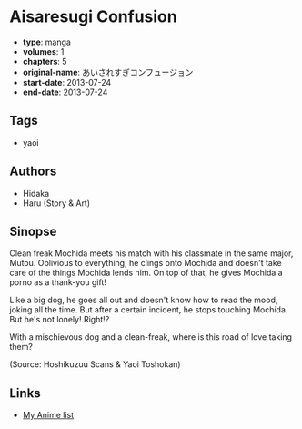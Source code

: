 # Aisaresugi Confusion

-   **type**: manga
-   **volumes**: 1
-   **chapters**: 5
-   **original-name**: あいされすぎコンフュージョン
-   **start-date**: 2013-07-24
-   **end-date**: 2013-07-24

## Tags

-   yaoi

## Authors

-   Hidaka
-   Haru (Story & Art)

## Sinopse

Clean freak Mochida meets his match with his classmate in the same major, Mutou. Oblivious to everything, he clings onto Mochida and doesn't take care of the things Mochida lends him. On top of that, he gives Mochida a porno as a thank-you gift!

Like a big dog, he goes all out and doesn't know how to read the mood, joking all the time. But after a certain incident, he stops touching Mochida. But he's not lonely! Right!?

With a mischievous dog and a clean-freak, where is this road of love taking them?

(Source: Hoshikuzuu Scans & Yaoi Toshokan)

## Links

-   [My Anime list](https://myanimelist.net/manga/78915/Aisaresugi_Confusion)
